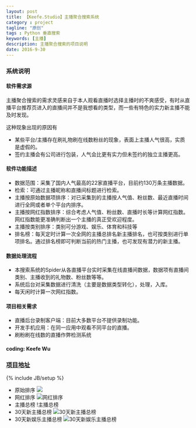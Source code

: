 ```yaml
---
layout: post
title: 【Keefe.Studio】主播聚合搜索系统
category : project
tagline: "原创"
tags : Python 垂直搜索
keywords: [主播]
description: 主播聚合搜索的项目说明
date: 2016-9-30
---
```

### 系统说明
#### 软件需求源
  主播聚合搜索的需求灵感来自于本人观看直播时选择主播时的不爽感受，有时从直播平台推荐页进入的直播间并不是我想看的类型，而一些有特色的实力新主播不能及时发现。

  这种现象出现的原因有
  - 某些平台/主播存在刷礼物刷在线数粉丝的现象，表面上主播人气很高，实质是虚假的。
  - 签约主播会有公司进行包装，人气会比更有实力但未签约的独立主播更高。

#### 软件功能描述
- 数据范围：采集了国内人气最高的22家直播平台，目前约130万条主播数据。
- 检索：可通过主播昵称和直播间标题进行检索。
- 主播按原始数据项排序：对已采集到的主播按人气值、粉丝数、最近直播时间进行全网或者单个平台内排序。
- 主播按网红指数排序：综合考虑人气值、粉丝数、直播时长等计算网红指数。网红指数能更准确判断出一个主播的真正受欢迎程度。
- 主播按类别排序：类别可分游戏、娱乐、体育和科技等
- 排名榜：每天定时计算一次全网的主播总排名新主播排名，也可按类别进行单项排名。通过排名榜即可判断当前的热门主播，也可发现有潜力的新主播。


#### 数据处理流程
- 本搜索系统的Spider从各直播平台实时采集在线直播间数据，数据项有直播间类别、主播收到的礼物数、粉丝数等等。
- 系统后台对采集数据进行清洗（主要是数据类型转化），处理，入库。
- 每天闲时计算一次网红指数。

#### 项目相关需求
- 直播后台录制客户端：目前大多数平台不提供录制功能。
- 开发手机应用：在同一应用中观看不同平台的直播。
- 刷粉刷在线数的直播作弊检测系统


#### coding: Keefe Wu
### [项目地址](http://www.wuqifu.cn/www_show/getanchor/)
{% include JB/setup %}

- 原始排序 ![]({{BLOG_IMG}}anchor_getanchor.png)
- 网红排序 ![网红排序]({{BLOG_IMG}}anchor_getrank.png)
- 主播总榜 !主播总榜[]({{BLOG_IMG}}anchor_top_rank_0.png)
- 30天新主播总榜 ![30天新主播总榜]({{BLOG_IMG}}anchor_top_rank_type0_new30.png)
- 30天新娱乐主播总榜 ![30天新娱乐主播总榜]({{BLOG_IMG}}anchor_top_rank_type1_new30.png)
